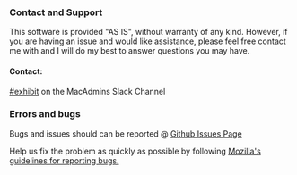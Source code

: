 <h3>Contact and Support</h3>

This software is provided "AS IS", without warranty of any kind. However, if you are having an issue and would like assistance, please feel free contact me with and I will do my best to answer questions you may have.

<h4>Contact:</h4>

[#exhibit](https://macadmins.slack.com/archives/CRDF5FRMG) on the MacAdmins Slack Channel


<h3>Errors and bugs</h3>

Bugs and issues should can be reported @ [Github Issues Page](https://github.com/NU-ITS/Exhibit/issues)

Help us fix the problem as quickly as possible by following [Mozilla's guidelines for reporting bugs.](https://developer.mozilla.org/en-US/docs/Mozilla/QA/Bug_writing_guidelines#General_Outline_of_a_Bug_Report)
